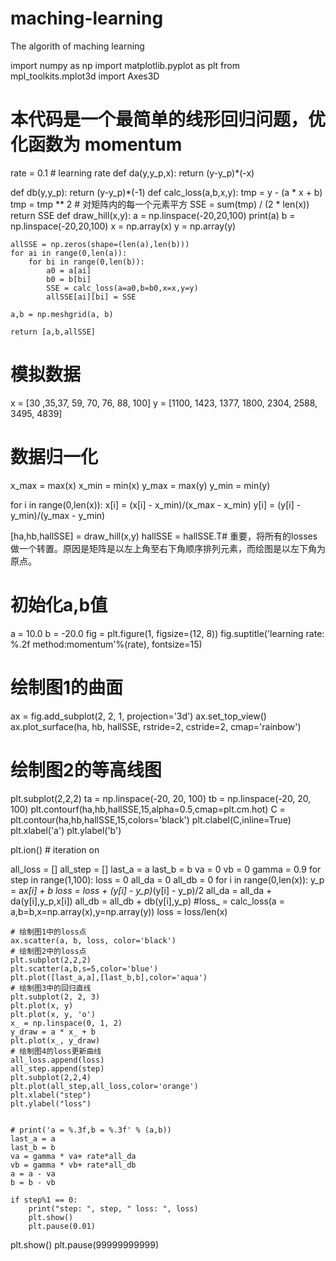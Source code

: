 # maching-learning
The algorith of maching learning

import numpy as np
import matplotlib.pyplot as plt
from mpl_toolkits.mplot3d import Axes3D
# 本代码是一个最简单的线形回归问题，优化函数为 momentum
rate = 0.1 # learning rate
def da(y,y_p,x):
    return (y-y_p)*(-x)

def db(y,y_p):
    return (y-y_p)*(-1)
def calc_loss(a,b,x,y):
    tmp = y - (a * x + b)
    tmp = tmp ** 2  # 对矩阵内的每一个元素平方
    SSE = sum(tmp) / (2 * len(x))
    return SSE
def draw_hill(x,y):
    a = np.linspace(-20,20,100)
    print(a)
    b = np.linspace(-20,20,100)
    x = np.array(x)
    y = np.array(y)

    allSSE = np.zeros(shape=(len(a),len(b)))
    for ai in range(0,len(a)):
        for bi in range(0,len(b)):
            a0 = a[ai]
            b0 = b[bi]
            SSE = calc_loss(a=a0,b=b0,x=x,y=y)
            allSSE[ai][bi] = SSE

    a,b = np.meshgrid(a, b)

    return [a,b,allSSE]
#  模拟数据
x = [30	,35,37,	59,	70,	76,	88,	100]
y = [1100,	1423,	1377,	1800,	2304,	2588,	3495,	4839]

# 数据归一化
x_max = max(x)
x_min = min(x)
y_max = max(y)
y_min = min(y)

for i in range(0,len(x)):
    x[i] = (x[i] - x_min)/(x_max - x_min)
    y[i] = (y[i] - y_min)/(y_max - y_min)

[ha,hb,hallSSE] = draw_hill(x,y)
hallSSE = hallSSE.T# 重要，将所有的losses做一个转置。原因是矩阵是以左上角至右下角顺序排列元素，而绘图是以左下角为原点。
# 初始化a,b值
a = 10.0
b = -20.0
fig = plt.figure(1, figsize=(12, 8))
fig.suptitle('learning rate: %.2f method:momentum'%(rate), fontsize=15)


# 绘制图1的曲面
ax = fig.add_subplot(2, 2, 1, projection='3d')
ax.set_top_view()
ax.plot_surface(ha, hb, hallSSE, rstride=2, cstride=2, cmap='rainbow')

# 绘制图2的等高线图
plt.subplot(2,2,2)
ta = np.linspace(-20, 20, 100)
tb = np.linspace(-20, 20, 100)
plt.contourf(ha,hb,hallSSE,15,alpha=0.5,cmap=plt.cm.hot)
C = plt.contour(ha,hb,hallSSE,15,colors='black')
plt.clabel(C,inline=True)
plt.xlabel('a')
plt.ylabel('b')

plt.ion() # iteration on

all_loss = []
all_step = []
last_a = a
last_b = b
va = 0
vb = 0
gamma = 0.9
for step in range(1,100):
    loss = 0
    all_da = 0
    all_db = 0
    for i in range(0,len(x)):
        y_p = a*x[i] + b
        loss = loss + (y[i] - y_p)*(y[i] - y_p)/2
        all_da = all_da + da(y[i],y_p,x[i])
        all_db = all_db + db(y[i],y_p)
    #loss_ = calc_loss(a = a,b=b,x=np.array(x),y=np.array(y))
    loss = loss/len(x)

    # 绘制图1中的loss点
    ax.scatter(a, b, loss, color='black')
    # 绘制图2中的loss点
    plt.subplot(2,2,2)
    plt.scatter(a,b,s=5,color='blue')
    plt.plot([last_a,a],[last_b,b],color='aqua')
    # 绘制图3中的回归直线
    plt.subplot(2, 2, 3)
    plt.plot(x, y)
    plt.plot(x, y, 'o')
    x_ = np.linspace(0, 1, 2)
    y_draw = a * x_ + b
    plt.plot(x_, y_draw)
    # 绘制图4的loss更新曲线
    all_loss.append(loss)
    all_step.append(step)
    plt.subplot(2,2,4)
    plt.plot(all_step,all_loss,color='orange')
    plt.xlabel("step")
    plt.ylabel("loss")


    # print('a = %.3f,b = %.3f' % (a,b))
    last_a = a
    last_b = b
    va = gamma * va+ rate*all_da
    vb = gamma * vb+ rate*all_db
    a = a - va
    b = b - vb

    if step%1 == 0:
        print("step: ", step, " loss: ", loss)
        plt.show()
        plt.pause(0.01)
plt.show()
plt.pause(99999999999)

